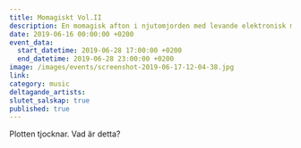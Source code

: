 ```yaml
---
title: Momagiskt Vol.II
description: En momagisk afton i njutomjorden med levande elektronisk mysmusik.
date: 2019-06-16 00:00:00 +0200
event_data:
  start_datetime: 2019-06-28 17:00:00 +0200
  end_datetime: 2019-06-28 23:00:00 +0200
image: /images/events/screenshot-2019-06-17-12-04-38.jpg
link:
category: music
deltagande_artists:
slutet_salskap: true
published: true
---
```

Plotten tjocknar. Vad är detta?